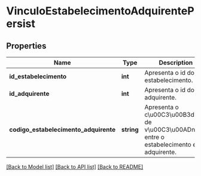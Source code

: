 # VinculoEstabelecimentoAdquirentePersist

## Properties
Name | Type | Description | Notes
------------ | ------------- | ------------- | -------------
**id_estabelecimento** | **int** | Apresenta o id do estabelecimento. | 
**id_adquirente** | **int** | Apresenta o id do adquirente. | 
**codigo_estabelecimento_adquirente** | **string** | Apresenta o c\u00C3\u00B3digo de v\u00C3\u00ADnculo entre o estabelecimento e o adquirente. | 

[[Back to Model list]](../README.md#documentation-for-models) [[Back to API list]](../README.md#documentation-for-api-endpoints) [[Back to README]](../README.md)


